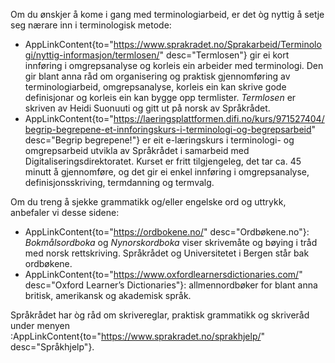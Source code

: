 Om du ønskjer å kome i gang med terminologiarbeid, er det òg nyttig å
setje seg nærare inn i terminologisk metode:

- AppLinkContent{to="https://www.sprakradet.no/Sprakarbeid/Terminologi/nyttig-informasjon/termlosen/"
                 desc="Termlosen"} gir ei kort innføring i
                 omgrepsanalyse og korleis ein arbeider med
                 terminologi. Den gir blant anna råd om organisering
                 og praktisk gjennomføring av terminologiarbeid,
                 omgrepsanalyse, korleis ein kan skrive gode
                 definisjonar og korleis ein kan bygge opp termlister.
                 <i>Termlosen</i> er skriven av Heidi Suonuuti og gitt
                 ut på norsk av Språkrådet.
- AppLinkContent{to="https://laeringsplattformen.difi.no/kurs/971527404/begrip-begrepene-et-innforingskurs-i-terminologi-og-begrepsarbeid"
                 desc="Begrip begrepene!"} er eit e-læringskurs i
                 terminologi- og omgrepsarbeid utvikla av Språkrådet i
                 samarbeid med Digitaliseringsdirektoratet. Kurset er
                 fritt tilgjengeleg, det tar ca. 45 minutt å
                 gjennomføre, og det gir ei enkel innføring i
                 omgrepsanalyse, definisjonsskriving, termdanning og
                 termvalg.

Om du treng å sjekke grammatikk og/eller engelske ord og uttrykk,
anbefaler vi desse sidene:

- AppLinkContent{to="https://ordbokene.no/" desc="Ordbøkene.no"}:
                 *Bokmålsordboka* og *Nynorskordboka* viser skrivemåte
                 og bøying i tråd med norsk rettskriving. Språkrådet
                 og Universitetet i Bergen står bak ordbøkene.
- AppLinkContent{to="https://www.oxfordlearnersdictionaries.com/"
                 desc="Oxford Learner’s Dictionaries"}:
                 allmennordbøker for blant anna britisk, amerikansk og
                 akademisk språk.

Språkrådet har òg råd om skrivereglar, praktisk grammatikk og
skriveråd under menyen :AppLinkContent{to="https://www.sprakradet.no/sprakhjelp/"
desc="Språkhjelp"}.
